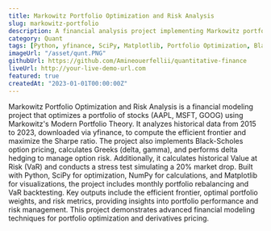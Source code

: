 ```yaml
---
title: Markowitz Portfolio Optimization and Risk Analysis
slug: markowitz-portfolio
description: A financial analysis project implementing Markowitz portfolio optimization, Black-Scholes option pricing, delta hedging, and VaR for stocks (AAPL, MSFT, GOOG) from 2015-2023.
category: Quant
tags: [Python, yfinance, SciPy, Matplotlib, Portfolio Optimization, Black-Scholes, VaR]
imageUrl: "/asset/qunt.PNG"
githubUrl: https://github.com/Amineouerfellii/quantitative-finance
liveUrl: http://your-live-demo-url.com
featured: true
createdAt: "2023-01-01T00:00:00Z"
---
```

Markowitz Portfolio Optimization and Risk Analysis is a financial modeling project that optimizes a portfolio of stocks (AAPL, MSFT, GOOG) using Markowitz's Modern Portfolio Theory. It analyzes historical data from 2015 to 2023, downloaded via yfinance, to compute the efficient frontier and maximize the Sharpe ratio. The project also implements Black-Scholes option pricing, calculates Greeks (delta, gamma), and performs delta hedging to manage option risk. Additionally, it calculates historical Value at Risk (VaR) and conducts a stress test simulating a 20% market drop.
Built with Python, SciPy for optimization, NumPy for calculations, and Matplotlib for visualizations, the project includes monthly portfolio rebalancing and VaR backtesting. Key outputs include the efficient frontier, optimal portfolio weights, and risk metrics, providing insights into portfolio performance and risk management.
This project demonstrates advanced financial modeling techniques for portfolio optimization and derivatives pricing.
